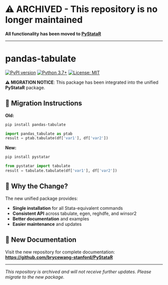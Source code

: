 # ⚠️ ARCHIVED - This repository is no longer maintained

**All functionality has been moved to [PyStataR](https://github.com/brycewang-stanford/PyStataR)**

---

# pandas-tabulate

[![PyPI version](https://badge.fury.io/py/pandas-tabulate.svg)](https://badge.fury.io/py/pandas-tabulate)
[![Python 3.7+](https://img.shields.io/badge/python-3.7+-blue.svg)](https://www.python.org/downloads/)
[![License: MIT](https://img.shields.io/badge/License-MIT-yellow.svg)](https://opensource.org/licenses/MIT)

**⚠️ MIGRATION NOTICE**: This package has been integrated into the unified **PyStataR** package.

## 🔄 Migration Instructions

**Old:**
```bash
pip install pandas-tabulate
```
```python
import pandas_tabulate as ptab
result = ptab.tabulate(df['var1'], df['var2'])
```

**New:**
```bash
pip install pystatar
```
```python
from pystatar import tabulate
result = tabulate.tabulate(df['var1'], df['var2'])
```

## 🎯 Why the Change?

The new unified package provides:
- **Single installation** for all Stata-equivalent commands
- **Consistent API** across tabulate, egen, reghdfe, and winsor2
- **Better documentation** and examples
- **Easier maintenance** and updates

## 📖 New Documentation

Visit the new repository for complete documentation:
**https://github.com/brycewang-stanford/PyStataR**

---

*This repository is archived and will not receive further updates. Please migrate to the new package.*

